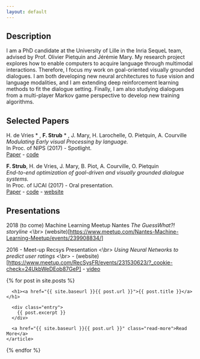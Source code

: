 ```yaml
---
layout: default
---
```


## Description
I am a PhD candidate at the University of Lille in the Inria SequeL team, advised by Prof. Olivier Pietquin and Jérémie Mary.
My research project explores how to enable computers to acquire language through multimodal interactions. 
Therefore, I focus my work on goal-oriented visually grounded dialogues. 
I am both developing new neural architectures to fuse vision and language modalities, and I am extending deep reinforcement learning methods to fit the dialogue setting. 
Finally, I am also studying dialogues from a multi-player Markov game perspective to develop new training algorithms.

## Selected Papers

H. de Vries &ast; , **F. Strub** &ast; , J. Mary, H. Larochelle, O. Pietquin, A. Courville <br/>
*Modulating Early visual Processing by language.* <br/>
In Proc. of NIPS (2017) - Spotlight. <br/>
[Paper](https://arxiv.org/abs/1707.00683) - [code](https://github.com/GuessWhatGame) 

**F. Strub**, H. de Vries, J. Mary, B. Piot, A. Courville, O. Pietquin <br/>
*End-to-end optimization of goal-driven and visually grounded dialogue systems.* <br/>
In Proc. of IJCAI (2017) - Oral presentation.<br/>
[Paper](https://arxiv.org/abs/1703.05423) - [code](https://github.com/GuessWhatGame/guesswhat) - [website](https://guesswhat.ai/)

## Presentations
2018 (to come) Machine Learning Meetup Nantes
*The GuessWhat?! storyline* <\br>
(website)[https://www.meetup.com/Nantes-Machine-Learning-Meetup/events/239908834/]

2016 - Meet-up Recsys Presentation <\br> 
*Using Neural Networks to predict user ratings*
<\br> - (website)[https://www.meetup.com/RecSysFR/events/231530623/?_cookie-check=24UkbWeDEob87GeP] - [video](https://www.youtube.com/watch?v=YSBNUZIV7ZM)


<div class="posts">
  {% for post in site.posts %}
    <article class="post">

      <h1><a href="{{ site.baseurl }}{{ post.url }}">{{ post.title }}</a></h1>

      <div class="entry">
        {{ post.excerpt }}
      </div>

      <a href="{{ site.baseurl }}{{ post.url }}" class="read-more">Read More</a>
    </article>
  {% endfor %}
</div>
